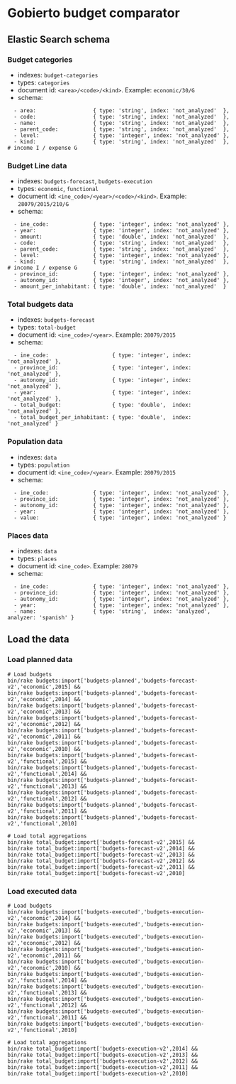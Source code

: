 # Gobierto budget comparator

## Elastic Search schema

### Budget categories

- indexes: `budget-categories`
- types: `categories`
- document id: `<area>/<code>/<kind>`. Example: `economic/30/G`
- schema:

```
  - area:                  { type: 'string', index: 'not_analyzed'  },
  - code:                  { type: 'string', index: 'not_analyzed'  },
  - name:                  { type: 'string', index: 'not_analyzed'  },
  - parent_code:           { type: 'string', index: 'not_analyzed'  },
  - level:                 { type: 'integer', index: 'not_analyzed' },
  - kind:                  { type: 'string', index: 'not_analyzed'  }, # income I / expense G
```

### Budget Line data

- indexes: `budgets-forecast`, `budgets-execution`
- types: `economic`, `functional`
- document id: `<ine_code>/<year>/<code>/<kind>`. Example: `28079/2015/210/G`
- schema:

```
  - ine_code:              { type: 'integer', index: 'not_analyzed' },
  - year:                  { type: 'integer', index: 'not_analyzed' },
  - amount:                { type: 'double', index: 'not_analyzed'  },
  - code:                  { type: 'string', index: 'not_analyzed'  },
  - parent_code:           { type: 'string', index: 'not_analyzed'  },
  - level:                 { type: 'integer', index: 'not_analyzed' },
  - kind:                  { type: 'string', index: 'not_analyzed'  }, # income I / expense G
  - province_id:           { type: 'integer', index: 'not_analyzed' },
  - autonomy_id:           { type: 'integer', index: 'not_analyzed' },
  - amount_per_inhabitant: { type: 'double', index: 'not_analyzed'  }
```

### Total budgets data

- indexes: `budgets-forecast`
- types: `total-budget`
- document id: `<ine_code>/<year>`. Example: `28079/2015`
- schema:

```
  - ine_code:                    { type: 'integer', index: 'not_analyzed' },
  - province_id:                 { type: 'integer', index: 'not_analyzed' },
  - autonomy_id:                 { type: 'integer', index: 'not_analyzed' },
  - year:                        { type: 'integer', index: 'not_analyzed' },
  - total_budget:                { type: 'double',  index: 'not_analyzed' },
  - total_budget_per_inhabitant: { type: 'double',  index: 'not_analyzed' }
```

### Population data

- indexes: `data`
- types: `population`
- document id: `<ine_code>/<year>`. Example: `28079/2015`
- schema:

```
  - ine_code:              { type: 'integer', index: 'not_analyzed' },
  - province_id:           { type: 'integer', index: 'not_analyzed' },
  - autonomy_id:           { type: 'integer', index: 'not_analyzed' },
  - year:                  { type: 'integer', index: 'not_analyzed' },
  - value:                 { type: 'integer', index: 'not_analyzed' }
```

### Places data

- indexes: `data`
- types: `places`
- document id: `<ine_code>`. Example: `28079`
- schema:

```
  - ine_code:              { type: 'integer', index: 'not_analyzed' },
  - province_id:           { type: 'integer', index: 'not_analyzed' },
  - autonomy_id:           { type: 'integer', index: 'not_analyzed' },
  - year:                  { type: 'integer', index: 'not_analyzed' },
  - name:                  { type: 'string',  index: 'analyzed', analyzer: 'spanish' }
```

## Load the data


### Load planned data

```
# Load budgets
bin/rake budgets:import['budgets-planned','budgets-forecast-v2','economic',2015] && 
bin/rake budgets:import['budgets-planned','budgets-forecast-v2','economic',2014] &&
bin/rake budgets:import['budgets-planned','budgets-forecast-v2','economic',2013] &&
bin/rake budgets:import['budgets-planned','budgets-forecast-v2','economic',2012] &&
bin/rake budgets:import['budgets-planned','budgets-forecast-v2','economic',2011] &&
bin/rake budgets:import['budgets-planned','budgets-forecast-v2','economic',2010] &&
bin/rake budgets:import['budgets-planned','budgets-forecast-v2','functional',2015] && 
bin/rake budgets:import['budgets-planned','budgets-forecast-v2','functional',2014] &&
bin/rake budgets:import['budgets-planned','budgets-forecast-v2','functional',2013] &&
bin/rake budgets:import['budgets-planned','budgets-forecast-v2','functional',2012] &&
bin/rake budgets:import['budgets-planned','budgets-forecast-v2','functional',2011] &&
bin/rake budgets:import['budgets-planned','budgets-forecast-v2','functional',2010]

# Load total aggregations
bin/rake total_budget:import['budgets-forecast-v2',2015] && 
bin/rake total_budget:import['budgets-forecast-v2',2014] &&
bin/rake total_budget:import['budgets-forecast-v2',2013] &&
bin/rake total_budget:import['budgets-forecast-v2',2012] &&
bin/rake total_budget:import['budgets-forecast-v2',2011] &&
bin/rake total_budget:import['budgets-forecast-v2',2010]
```

### Load executed data

```
# Load budgets
bin/rake budgets:import['budgets-executed','budgets-execution-v2','economic',2014] &&
bin/rake budgets:import['budgets-executed','budgets-execution-v2','economic',2013] &&
bin/rake budgets:import['budgets-executed','budgets-execution-v2','economic',2012] &&
bin/rake budgets:import['budgets-executed','budgets-execution-v2','economic',2011] &&
bin/rake budgets:import['budgets-executed','budgets-execution-v2','economic',2010] &&
bin/rake budgets:import['budgets-executed','budgets-execution-v2','functional',2014] &&
bin/rake budgets:import['budgets-executed','budgets-execution-v2','functional',2013] &&
bin/rake budgets:import['budgets-executed','budgets-execution-v2','functional',2012] &&
bin/rake budgets:import['budgets-executed','budgets-execution-v2','functional',2011] &&
bin/rake budgets:import['budgets-executed','budgets-execution-v2','functional',2010]

# Load total aggregations
bin/rake total_budget:import['budgets-execution-v2',2014] &&
bin/rake total_budget:import['budgets-execution-v2',2013] &&
bin/rake total_budget:import['budgets-execution-v2',2012] &&
bin/rake total_budget:import['budgets-execution-v2',2011] &&
bin/rake total_budget:import['budgets-execution-v2',2010]
```
